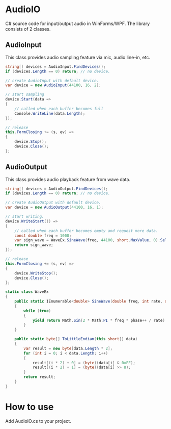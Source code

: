 # AudioIO
C# source code for input/output audio in WinForms/WPF.
The library consists of 2 classes.

## AudioInput
This class provides audio sampling feature via mic, audio line-in, etc.

```C#
string[] devices = AudioInput.FindDevices();
if (devices.Length == 0) return; // no device.

// create AudioInput with default device.
var device = new AudioInput(44100, 16, 2);

// start sampling
device.Start(data =>
{
    // called when each buffer becomes full
    Console.WriteLine(data.Length);
});

// release
this.FormClosing += (s, ev) =>
{
    device.Stop();
    device.Close();
};
```

## AudioOutput
This class provides audio playback feature from wave data.

```C#
string[] devices = AudioOutput.FindDevices();
if (devices.Length == 0) return; // no device.

// create AudioOutput with default device.
var device = new AudioOutput(44100, 16, 1);

// start writing.
device.WriteStart(() =>
{
    // called when each buffer becomes empty and request more data.
    const double freq = 1000;
    var sign_wave = WaveEx.SineWave(freq, 44100, short.MaxValue, 0).Select(x => (short)x).Take(44100).ToArray().ToLittleEndian();
    return sign_wave;
});

// release
this.FormClosing += (s, ev) =>
{
    device.WriteStop();
    device.Close();
};

static class WaveEx
{
    public static IEnumerable<double> SineWave(double freq, int rate, double amplitude, int phase)
    {
        while (true)
        {
            yield return Math.Sin(2 * Math.PI * freq * phase++ / rate) * amplitude;
        }
    }

    public static byte[] ToLittleEndian(this short[] data)
    {
        var result = new byte[data.Length * 2];
        for (int i = 0; i < data.Length; i++)
        {
            result[(i * 2) + 0] = (byte)(data[i] & 0xFF);
            result[(i * 2) + 1] = (byte)(data[i] >> 8);
        }
        return result;
    }
}
```

# How to use
Add AudioIO.cs to your project.
